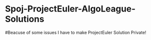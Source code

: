 # Spoj-ProjectEuler-AlgoLeague-Solutions

#Beacuse of some issues I have to make ProjectEuler Solution Private!
